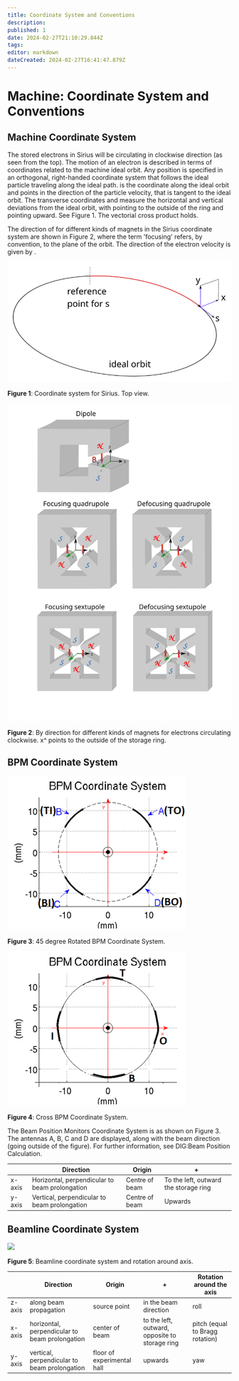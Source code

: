 ```yaml
---
title: Coordinate System and Conventions
description: 
published: 1
date: 2024-02-27T21:10:29.844Z
tags: 
editor: markdown
dateCreated: 2024-02-27T16:41:47.879Z
---
```


# Machine: Coordinate System and Conventions

## Machine Coordinate System

The stored electrons in Sirius will be circulating in clockwise direction (as seen from the top). The motion of an electron is described in terms of coordinates related to the machine ideal orbit. Any position is specified in an orthogonal, right-handed coordinate system that follows the ideal particle traveling along the ideal path. is the coordinate along the ideal orbit and points in the direction of the particle velocity, that is tangent to the ideal orbit. The transverse coordinates and measure the horizontal and vertical deviations from the ideal orbit, with pointing to the outside of the ring and pointing upward. See Figure 1. The vectorial cross product holds.

The direction of for different kinds of magnets in the Sirius coordinate system are shown in Figure 2, where the term 'focusing' refers, by convention, to the plane of the orbit. The direction of the electron velocity is given by .

![](/img/machine/coord_systs_and_conventions/ideal_orbit.svg)

**Figure 1**: Coordinate system for Sirius. Top view.

![](/img/machine/coord_systs_and_conventions/magnets_direction.svg)

**Figure 2**: By direction for different kinds of magnets for electrons circulating clockwise. x^ points to the outside of the storage ring.

## BPM Coordinate System

![](/img/machine/coord_systs_and_conventions/45bpm_coord.png)

**Figure 3**: 45 degree Rotated BPM Coordinate System.

![](/img/machine/coord_systs_and_conventions/crossbpm_coord.png)

**Figure 4**: Cross BPM Coordinate System.      

The Beam Position Monitors Coordinate System is as shown on Figure 3. The antennas A, B, C and D are displayed, along with the beam direction (going outside of the figure). For further information, see DIG:Beam Position Calculation. 

| | Direction | Origin | + |
| --- | --- | --- | --- |
| x-axis | Horizontal, perpendicular to beam prolongation | Centre of beam | To the left, outward the storage ring |
| y-axis | Vertical, perpendicular to beam prolongation | Centre of beam | Upwards 

## Beamline Coordinate System

![](img/beamline_coord.png)

**Figure 5**: Beamline coordinate system and rotation around axis.    

| | Direction | Origin | + | Rotation around the axis |
| --- | --- | --- | --- | --- |
| z-axis | along beam propagation | source point | in the beam direction | roll |
| x-axis | horizontal, perpendicular to beam prolongation | center of beam | to the left, outward, opposite to storage ring | pitch (equal to Bragg rotation) |
| y-axis | vertical, perpendicular to beam prolongation | floor of experimental hall | upwards | yaw 